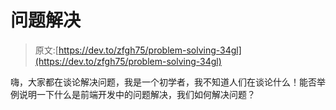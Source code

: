 # 问题解决

> 原文:[https://dev.to/zfgh75/problem-solving-34gl](https://dev.to/zfgh75/problem-solving-34gl)

嗨，大家都在谈论解决问题，我是一个初学者，我不知道人们在谈论什么！能否举例说明一下什么是前端开发中的问题解决，我们如何解决问题？